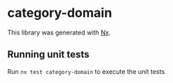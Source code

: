 # category-domain

This library was generated with [Nx](https://nx.dev).

## Running unit tests

Run `nx test category-domain` to execute the unit tests.
